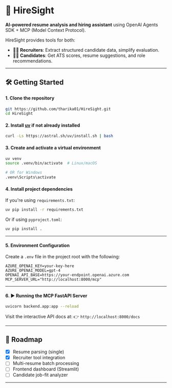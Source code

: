 # 🚀 HireSight

**AI-powered resume analysis and hiring assistant** using OpenAI Agents SDK + MCP (Model Context Protocol).

HireSight provides tools for both:

* 👩‍💼 **Recruiters**: Extract structured candidate data, simplify evaluation.
* 🙋‍♂️ **Candidates**: Get ATS scores, resume suggestions, and role recommendations.

---

## 🛠️ Getting Started

#### 1. Clone the repository

```bash
git https://github.com/tharika01/HireSight.git
cd HireSight
```

#### 2. Install [uv](https://github.com/astral-sh/uv) if not already installed

```bash
curl -Ls https://astral.sh/uv/install.sh | bash
```

#### 3. Create and activate a virtual environment

```bash
uv venv
source .venv/bin/activate  # Linux/macOS

# OR for Windows
.venv\Scripts\activate
```

#### 4. Install project dependencies

If you're using `requirements.txt`:

```bash
uv pip install -r requirements.txt
```

Or if using `pyproject.toml`:

```bash
uv pip install .
```

---
#### 5. Environment Configuration

Create a `.env` file in the project root with the following:

```dotenv
AZURE_OPENAI_KEY=your-key-here
AZURE_OPENAI_MODEL=gpt-4
OPENAI_API_BASE=https://your-endpoint.openai.azure.com
MCP_SERVER_URL="http://localhost:8000/mcp"
```
---

#### 6. ▶️ Running the MCP FastAPI Server

```bash
uvicorn backend.app:app --reload
```

Visit the interactive API docs at:
👉 `http://localhost:8000/docs`

---

## 📌 Roadmap

* [x] Resume parsing (single)
* [x] Recruiter tool integration
* [ ] Multi-resume batch processing
* [ ] Frontend dashboard (Streamlit)
* [ ] Candidate job-fit analyzer

---